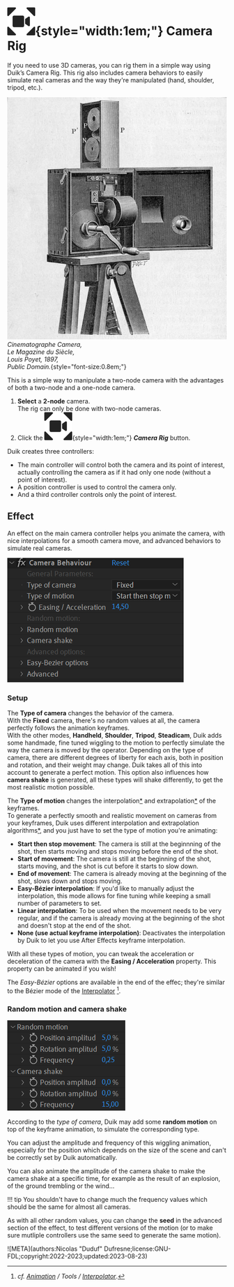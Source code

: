 # ![](../../img/duik/icons/camera_rig.svg){style="width:1em;"} Camera Rig

If you need to use 3D cameras, you can rig them in a simple way using Duik’s Camera Rig. This rig also includes camera behaviors to easily simulate real cameras and the way they're manipulated (hand, shoulder, tripod, etc.).

![](../../img/illustration/Cinematograf-Project3.jpg)  
*Cinematographe Camera,  
Le Magazine du Siècle,  
Louis Poyet, 1897,  
Public Domain.*{style="font-size:0.8em;"}

This is a simple way to manipulate a two-node camera with the advantages of both a two-node and a one-node camera.

1. **Select** a **2-node** camera.  
    The rig can only be done with two-node cameras.
2. Click the ![](../../img/duik/icons/camera_rig.svg){style="width:1em;"} ***Camera Rig*** button.

Duik creates three controllers:

- The main controller will control both the camera and its point of interest, actually controlling the camera as if it had only one node (without a point of interest).
- A position controller is used to control the camera only.
- And a third controller controls only the point of interest.

## Effect

An effect on the main camera controller helps you animate the camera, with nice interpolations for a smooth camera move, and advanced behaviors to simulate real cameras.

![](../../img/duik/cameras/camera-rig_effect.png)

### Setup

The **Type of camera** changes the behavior of the camera.  
With the **Fixed** camera, there's no random values at all, the camera perfectly follows the animation keyframes.  
With the other modes, **Handheld**, **Shoulder**, **Tripod**, **Steadicam**, Duik adds some handmade, fine tuned wiggling to the motion to perfectly simulate the way the camera is moved by the operator. Depending on the type of camera, there are different degrees of liberty for each axis, both in position and rotation, and their weight may change. Duik takes all of this into account to generate a perfect motion. This option also influences how **camera shake** is generated, all these types will shake differently, to get the most realistic motion possible.

The **Type of motion** changes the interpolation[*](../../misc/glossary.md) and extrapolation[*](../../misc/glossary.md) of the keyframes.  
To generate a perfectly smooth and realistic movement on cameras from your keyframes, Duik uses different interpolation and extrapolation algorithms[*](../../misc/glossary.md), and you just have to set the type of motion you're animating:

- **Start then stop movement**: The camera is still at the beginnning of the shot, then starts moving and stops moving before the end of the shot.
- **Start of movement**: The camera is still at the beginning of the shot, starts moving, and the shot is cut before it starts to slow down.
- **End of movement**: The camera is already moving at the beginning of the shot, slows down and stops moving.
- **Easy-Bézier interpolation**: If you'd like to manually adjust the interpolation, this mode allows for fine tuning while keeping a small number of parameters to set.
- **Linear interpolation**: To be used when the movement needs to be very regular, and if the camera is already moving at the beginning of the shot and doesn't stop at the end of the shot.
- **None (use actual keyframe interpolation)**: Deactivates the interpolation by Duik to let you use After Effects keyframe interpolation.

With all these types of motion, you can tweak the acceleration or deceleration of the camera with the **Easing / Acceleration** property. This property can be animated if you wish!

The *Easy-Bézier* options are available in the end of the effec; they're similar to the Bézier mode of the [Interpolator](../animation/tools/interpolator.md)&nbsp;[^interpolator].

[^interpolator]: *cf. [Animation](../animation/index.md) / Tools / [Interpolator](../animation/tools/interpolator.md)*.

### Random motion and camera shake

![](../../img/duik/cameras/camera-rig-effect-random.png)

According to the *type of camera*, Duik may add some **random motion** on top of the keyframe animation, to simulate the corresponding type.

You can adjust the amplitude and frequency of this wiggling animation, especially for the position which depends on the size of the scene and can't be correctly set by Duik automatically.

You can also animate the amplitude of the camera shake to make the camera shake at a specific time, for example as the result of an explosion, of the ground trembling or the wind...

!!! tip
    You shouldn't have to change much the frequency values which should be the same for almost all cameras.

As with all other random values, you can change the **seed** in the advanced section of the effect, to test different versions of the motion (or to make sure mutliple controllers use the same seed to generate the same motion).


![META](authors:Nicolas "Duduf" Dufresne;license:GNU-FDL;copyright:2022-2023;updated:2023-08-23)
